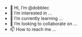 - 👋 Hi, I’m @dobblec
- 👀 I’m interested in ...
- 🌱 I’m currently learning ...
- 💞️ I’m looking to collaborate on ...
- 📫 How to reach me ...

<!---
dobblec/dobblec is a ✨ special ✨ repository because its `README.md` (this file) appears on your GitHub profile.
You can click the Preview link to take a look at your changes.
--->
